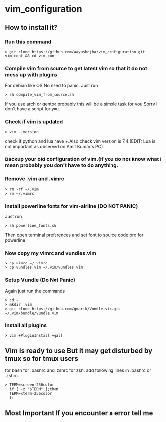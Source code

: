 # vim_configuration

## How to install it?

### Run this command

    > git clone https://github.com/aayushojha/vim_configuration.git vim_conf && cd vim_conf


### Compile vim from source to get latest vim so that it do not mess up with plugins

For debian like OS No need to panic. Just run

    > sh compile_vim_from_source.sh

If you use arch or gentoo probably this will be a simple task for you.Sorry I don't have a script for you.

### Check if vim is updated

    > vim --version

check if python and lua have +.Also check vim version is 7.4.(EDIT: Lua is not important as observed on Amit Kumar's PC)

### Backup your old configuration of vim.(if you do not know what I mean probably you don't have to do anything.

### Remove .vim and .vimrc

    > rm -rf ~/.vim
    > rm ~/.vimrc

### Install powerline fonts for vim-airline (DO NOT PANIC)

Just run

    > sh powerline_fonts.sh

Then open terminal preferences and set font to source code pro for powerline

### Now copy my vimrc and vundles.vim

    > cp vimrc ~/.vimrc
    > cp vundles.vim ~/.vim/vundles.vim

### Setup Vundle (Do Not Panic)
Again just run the commands

    > cd ~
    > mkdir .vim
    > git clone https://github.com/gmarik/Vundle.vim.git ~/.vim/bundle/Vundle.vim

### Install all plugins

    > vim +PluginInstall +qall

## Vim is ready to use But it may get disturbed by tmux so for tmux users

for bash for .bashrc and .zshrc for zsh.
add following lines in .bashrc or .zshrc.

    > TERM=screen-256color
      if [ -z "$TERM" ];then
      TERM=xterm-256color
      fi

## Most Important If you encounter a error tell me
